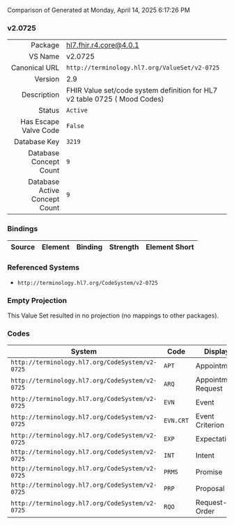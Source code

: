 Comparison of 
Generated at Monday, April 14, 2025 6:17:26 PM

### v2.0725

|      |     |
| ---: | --- |
| Package | hl7.fhir.r4.core@4.0.1 |
| VS Name | v2.0725 |
| Canonical URL | `http://terminology.hl7.org/ValueSet/v2-0725` |
| Version | 2.9 |
| Description | FHIR Value set/code system definition for HL7 v2 table 0725 ( Mood Codes) |
| Status | `Active` |
| Has Escape Valve Code | `False` |
| Database Key | `3219` |
| Database Concept Count | `9` |
| Database Active Concept Count | `9` |
### Bindings

| Source | Element | Binding | Strength | Element Short |
| ------ | ------- | ------- | -------- | ------------- |

### Referenced Systems

* `http://terminology.hl7.org/CodeSystem/v2-0725`
### Empty Projection

This Value Set resulted in no projection (no mappings to other packages).

### Codes

| System | Code | Display |
| ------ | ---- | ------- |
| `http://terminology.hl7.org/CodeSystem/v2-0725` | `APT` | Appointment |
| `http://terminology.hl7.org/CodeSystem/v2-0725` | `ARQ` | Appointment Request |
| `http://terminology.hl7.org/CodeSystem/v2-0725` | `EVN` | Event |
| `http://terminology.hl7.org/CodeSystem/v2-0725` | `EVN.CRT` | Event Criterion |
| `http://terminology.hl7.org/CodeSystem/v2-0725` | `EXP` | Expectation |
| `http://terminology.hl7.org/CodeSystem/v2-0725` | `INT` | Intent |
| `http://terminology.hl7.org/CodeSystem/v2-0725` | `PRMS` | Promise |
| `http://terminology.hl7.org/CodeSystem/v2-0725` | `PRP` | Proposal |
| `http://terminology.hl7.org/CodeSystem/v2-0725` | `RQO` | Request-Order |

